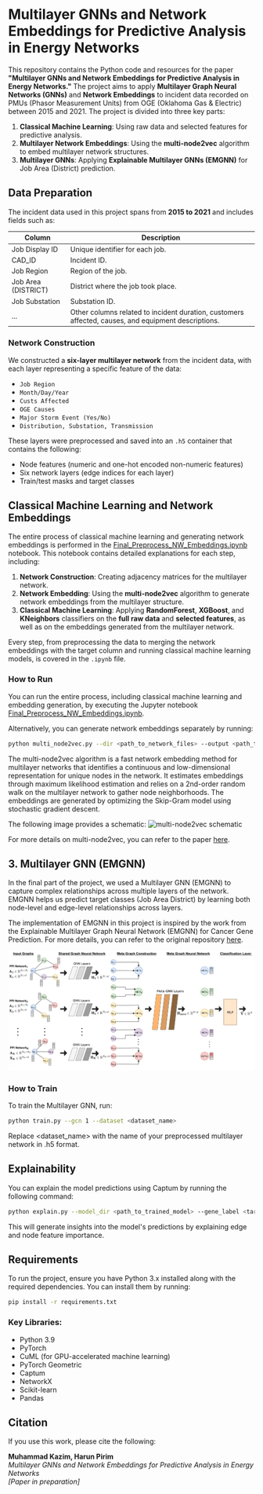 # Multilayer GNNs and Network Embeddings for Predictive Analysis in Energy Networks

This repository contains the Python code and resources for the paper **"Multilayer GNNs and Network Embeddings for Predictive Analysis in Energy Networks."** The project aims to apply **Multilayer Graph Neural Networks (GNNs)** and **Network Embeddings** to incident data recorded on PMUs (Phasor Measurement Units) from OGE (Oklahoma Gas & Electric) between 2015 and 2021. The project is divided into three key parts:

1. **Classical Machine Learning**: Using raw data and selected features for predictive analysis.
2. **Multilayer Network Embeddings**: Using the **multi-node2vec** algorithm to embed multilayer network structures.
3. **Multilayer GNNs**: Applying **Explainable Multilayer GNNs (EMGNN)** for Job Area (District) prediction.

## Data Preparation

The incident data used in this project spans from **2015 to 2021** and includes fields such as:

| Column                       | Description                                              |
|-------------------------------|----------------------------------------------------------|
| Job Display ID                | Unique identifier for each job.                          |
| CAD_ID                        | Incident ID.                                             |
| Job Region                    | Region of the job.                                       |
| Job Area (DISTRICT)           | District where the job took place.                       |
| Job Substation                | Substation ID.                                           |
| ...                           | Other columns related to incident duration, customers affected, causes, and equipment descriptions. |

### Network Construction

We constructed a **six-layer multilayer network** from the incident data, with each layer representing a specific feature of the data:

- `Job Region`
- `Month/Day/Year`
- `Custs Affected`
- `OGE Causes`
- `Major Storm Event (Yes/No)`
- `Distribution, Substation, Transmission`

These layers were preprocessed and saved into an `.h5` container that contains the following:

- Node features (numeric and one-hot encoded non-numeric features)
- Six network layers (edge indices for each layer)
- Train/test masks and target classes

## Classical Machine Learning and Network Embeddings

The entire process of classical machine learning and generating network embeddings is performed in the [Final_Preprocess_NW_Embeddings.ipynb](https://github.com/CEL-lab/Multilayer_Emdgs_GNN/blob/main/Codes/Final_Preprocess_NW_Embeddigns.ipynb) notebook. This notebook contains detailed explanations for each step, including:

1. **Network Construction**: Creating adjacency matrices for the multilayer network.
2. **Network Embedding**: Using the **multi-node2vec** algorithm to generate network embeddings from the multilayer structure.
3. **Classical Machine Learning**: Applying **RandomForest**, **XGBoost**, and **KNeighbors** classifiers on the **full raw data** and **selected features**, as well as on the embeddings generated from the multilayer network.

Every step, from preprocessing the data to merging the network embeddings with the target column and running classical machine learning models, is covered in the `.ipynb` file.

### How to Run

You can run the entire process, including classical machine learning and embedding generation, by executing the Jupyter notebook [Final_Preprocess_NW_Embeddings.ipynb](https://github.com/CEL-lab/Multilayer_Emdgs_GNN/blob/main/Codes/Final_Preprocess_NW_Embeddigns.ipynb).

Alternatively, you can generate network embeddings separately by running:

```bash
python multi_node2vec.py --dir <path_to_network_files> --output <path_to_save_embeddings> --d 100 --window_size 10
```

The multi-node2vec algorithm is a fast network embedding method for multilayer networks that identifies a continuous and low-dimensional representation for unique nodes in the network. It estimates embeddings through maximum likelihood estimation and relies on a 2nd-order random walk on the multilayer network to gather node neighborhoods. The embeddings are generated by optimizing the Skip-Gram model using stochastic gradient descent.

The following image provides a schematic:
![multi-node2vec schematic](https://github.com/jdwilson4/multi-node2vec/blob/master/mn2vec_toy.png)

For more details on multi-node2vec, you can refer to the paper [here](https://github.com/jdwilson4/multi-node2vec).

## 3. Multilayer GNN (EMGNN)
In the final part of the project, we used a Multilayer GNN (EMGNN) to capture complex relationships across multiple layers of the network. EMGNN helps us predict target classes (Job Area District) by learning both node-level and edge-level relationships across layers.

The implementation of EMGNN in this project is inspired by the work from the Explainable Multilayer Graph Neural Network (EMGNN) for Cancer Gene Prediction. For more details, you can refer to the original repository [here](https://github.com/zhanglab-aim/EMGNN). 
 

![EMGNN Architecture](https://github.com/zhanglab-aim/EMGNN/blob/main/Fig1-1.png)


### How to Train
To train the Multilayer GNN, run:
```bash
python train.py --gcn 1 --dataset <dataset_name>
```
Replace <dataset_name> with the name of your preprocessed multilayer network in .h5 format.

## Explainability
You can explain the model predictions using Captum by running the following command:
```bash
python explain.py --model_dir <path_to_trained_model> --gene_label <target_class>
```
This will generate insights into the model's predictions by explaining edge and node feature importance.

## Requirements
To run the project, ensure you have Python 3.x installed along with the required dependencies. You can install them by running:
```bash
pip install -r requirements.txt
```
### Key Libraries:
- Python 3.9
- PyTorch
- CuML (for GPU-accelerated machine learning)
- PyTorch Geometric
- Captum
- NetworkX
- Scikit-learn
- Pandas

## Citation

If you use this work, please cite the following:

**Muhammad Kazim, Harun Pirim**  
*Multilayer GNNs and Network Embeddings for Predictive Analysis in Energy Networks*  
*[Paper in preparation]*
